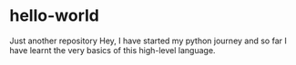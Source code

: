 # hello-world
Just another repository
Hey, I have started my python journey and so far I have learnt the very basics of this high-level language.
